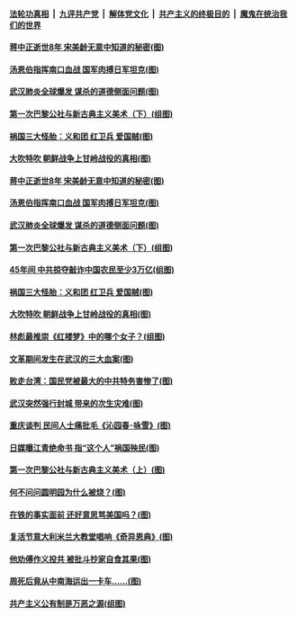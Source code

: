 ####  [法轮功真相](../../../../basic/blob/master/README.md?t=04201630) &nbsp;|&nbsp; [九评共产党](../../../../9ping.md/blob/master/README.md?t=04201630) &nbsp;|&nbsp; [解体党文化](../../../../jtdwh.md/blob/master/README.md?t=04201630)  &nbsp;|&nbsp; [共产主义的终极目的](../../../../gczydzjmd.md/blob/master/README.md?t=04201630) &nbsp;|&nbsp; [魔鬼在统治我们的世界](../../../../mgztzwmdsj.md/blob/master/README.md?t=04201630) 

#### [蒋中正逝世8年 宋美龄无意中知道的秘密(图)](../pages/p6/929682.md?t=04201630) 

#### [汤恩伯指挥南口血战 国军肉搏日军坦克(图)](../pages/p6/930042.md?t=04201630) 

#### [武汉肺炎全球爆发 谋杀的道德侧面问题(图)](../pages/p6/930328.md?t=04201630) 

#### [第一次巴黎公社与新古典主义美术（下）(组图)](../pages/p6/930010.md?t=04201630) 

#### [祸国三大怪胎：义和团 红卫兵 爱国贼(图)](../pages/p6/930091.md?t=04201630) 

#### [大吹特吹 朝鲜战争上甘岭战役的真相(图)](../pages/p6/928506.md?t=04201630) 

#### [蒋中正逝世8年 宋美龄无意中知道的秘密(图)](../pages/p6/929682.md?t=04201630) 

#### [汤恩伯指挥南口血战 国军肉搏日军坦克(图)](../pages/p6/930042.md?t=04201630) 

#### [武汉肺炎全球爆发 谋杀的道德侧面问题(图)](../pages/p6/930328.md?t=04201630) 

#### [第一次巴黎公社与新古典主义美术（下）(组图)](../pages/p6/930010.md?t=04201630) 

#### [45年间 中共掠夺敲诈中国农民至少3万亿(组图)](../pages/p6/929794.md?t=04201630) 

#### [祸国三大怪胎：义和团 红卫兵 爱国贼(图)](../pages/p6/930091.md?t=04201630) 

#### [大吹特吹 朝鲜战争上甘岭战役的真相(图)](../pages/p6/928506.md?t=04201630) 

#### [林彪最推崇《红楼梦》中的哪个女子？(组图)](../pages/p6/929653.md?t=04201630) 

#### [文革期间发生在武汉的三大血案(图)](../pages/p6/930112.md?t=04201630) 

#### [败走台湾：国民党被最大的中共特务害惨了(图)](../pages/p6/928498.md?t=04201630) 

#### [武汉突然强行封城 带来的次生灾难(图)](../pages/p6/930083.md?t=04201630) 

#### [重庆谈判 民间人士痛批毛《沁园春･咏雪》(图)](../pages/p6/929455.md?t=04201630) 

#### [日媒曝江青绝命书 指“这个人”祸国殃民(图)](../pages/p6/928504.md?t=04201630) 

#### [第一次巴黎公社与新古典主义美术（上）(图)](../pages/p6/930007.md?t=04201630) 

#### [何不问问圆明园为什么被烧？(图)](../pages/p6/929729.md?t=04201630) 

#### [在铁的事实面前 还好意思骂美国吗？(图)](../pages/p6/929890.md?t=04201630) 

#### [复活节意大利米兰大教堂唱响《奇异恩典》(图)](../pages/p6/929866.md?t=04201630) 

#### [他劝傅作义投共 被批斗抄家自食其果(图)](../pages/p6/929166.md?t=04201630) 

#### [周死后竟从中南海运出一卡车……(图)](../pages/p6/928502.md?t=04201630) 

#### [共产主义公有制是万恶之源(组图)](../pages/p6/929452.md?t=04201630) 


